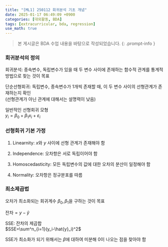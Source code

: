 ```yaml
---
title: "[ML1] 250112 회귀분석 기초 개념"
date: 2025-01-17 06:49:09 +0900
categories: [대외활동, BDA]
tags: [extracurricular, bda, regression]
use_math: true
---
```

> 본 게시글은 BDA 수업 내용을 바탕으로 작성되었습니다.
{: .prompt-info }

### 회귀분석의 정의  
회귀분석: 종속변수, 독립변수가 있을 때 두 변수 사이에 존재하는 함수적 관계를 통계적 방법으로 찾는 것이 목표

단순선형회귀: 독립변수, 종속변수가 1개씩 존재할 때, 이 두 변수 사이의 선형관계가 존재하는지 확인  
(선형관계가 아닌 관계에 대해서는 설명력이 낮음)

일반적인 선형회귀 모형  
$y_i=\beta_0+\beta_1x_i+\varepsilon_i$

### 선형회귀 기본 가정  

1. Linearnity: $x$와 $y$ 사이에 선형 관계가 존재해야 함
2. Independence: 오차항은 서로 독립이어야 함

3. Homoscedasticity: 모든 독립변수의 값에 대한 오차의 분산이 일정해야 함

4. Normality: 오차항은 정규분포를 따름

### 최소제곱법
오차가 최소화되는 회귀계수 $\beta_0, \beta_1$을 구하는 것이 목표

잔차$=y-\hat{y}$

SSE: 잔차의 제곱합  
$SSE=\sum^n_{i=1}(y_i-\hat{y}_i)^2$

SSE가 최소화가 되기 위해서는 $\beta$에 대하여 미분해 0이 나오는 점을 찾아야 함